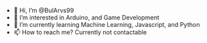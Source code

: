 - 👋 Hi, I’m @BulArvs99
- 👀 I’m interested in Arduino, and Game Development
- 🌱 I’m currently learning Machine Learning, Javascript, and Python
- 📫 How to reach me? Currently not contactable

<!---
BulArvs99/BulArvs99 is a ✨ special ✨ repository because its `README.md` (this file) appears on your GitHub profile.
You can click the Preview link to take a look at your changes.
--->
